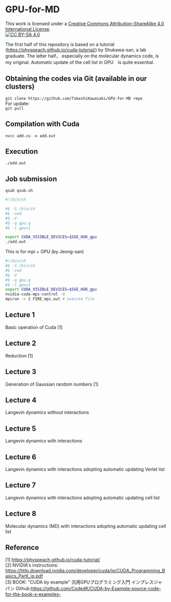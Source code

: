 # GPU-for-MD <br>
This work is licensed under a
[Creative Commons Attribution-ShareAlike 4.0 International License][cc-by-sa].<br>
[![CC BY-SA 4.0][cc-by-sa-image]][cc-by-sa]

[cc-by-sa]: http://creativecommons.org/licenses/by-sa/4.0/
[cc-by-sa-image]: https://licensebuttons.net/l/by-sa/4.0/88x31.png
[cc-by-sa-shield]: https://img.shields.io/badge/License-CC%20BY--SA%204.0-lightgrey.svg

The first half of this repository is based on a tutorial (https://physpeach.github.io/cuda-tutorial/) by Shukawa-san, a lab graduate. 
The latter half， especially on the molecular dynamics code, is my original. Automatic update of the cell list in GPU　is quite essential.

## Obtaining the codes via Git (available in our clusters) <br>
 `git clone https://github.com/TakeshiKawasaki/GPU-for-MD repo` <br>
 For update:<br>
 `git pull` 
 
## Compilation with Cuda <br>
 `nvcc add.cu -o add.out` 
## Execution <br>
`./add.out` 

## Job submission <br>
`qsub qsub.sh` 

```shell:qsub.sh
#!/bin/sh                                                                                                                 

#$ -S /bin/sh                                                                                                             
#$ -cwd                                                                                                                   
#$ -V                                                                                                                     
#$ -q gpu.q                                                                                                               
#$ -l gpu=1                                                                                                               

export CUDA_VISIBLE_DEVICES=$SGE_HGR_gpu
./add.out
```

This is for mpi + GPU (by Jeong-san)
```shell:qsub_mpi.sh
#!/bin/sh
#$ -S /bin/sh
#$ -cwd
#$ -V
#$ -q gpu.q
#$ -l gpu=1
export CUDA_VISIBLE_DEVICES=$SGE_HGR_gpu
nvidia-cuda-mps-control -d
mpirun -n 2 FIRE_mpi.out # execute file
```


## Lecture 1 <br>
Basic operation of Cuda [1]
## Lecture 2 <br>
Reduction [1]
## Lecture 3 <br>
Generation of Gaussian random numbers [1]
## Lecture 4 <br>
Langevin dynamics without interactions
## Lecture 5 <br>
Langevin dynamics with interactions
## Lecture 6 <br>
Langevin dynamics with interactions adopting automatic updating Verlet list 
## Lecture 7 <br>
Langevin dynamics with interactions adopting automatic updating cell list

## Lecture 8 <br>
Molecular dynamics (MD) with interactions adopting automatic updating cell list


## Reference <br>
[1] https://physpeach.github.io/cuda-tutorial/ <br>
[2] NVIDIA's instructions:  https://http.download.nvidia.com/developer/cuda/jp/CUDA_Programming_Basics_PartI_jp.pdf <br>
[3] BOOK: "CUDA by example" 汎用GPUプログラミング入門 インプレスジャパン  Github:https://github.com/CodedK/CUDA-by-Example-source-code-for-the-book-s-examples-

